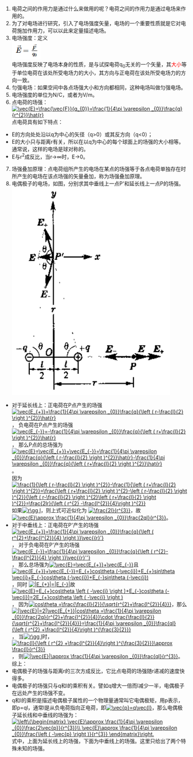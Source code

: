 1. 电荷之间的作用力是通过什么来做用的呢？电荷之间的作用力是通过电场来作用的。
2. 为了对电场进行研究，引入了电场强度矢量，电场的一个重要性质就是它对电荷施加作用力，可以以此来定量描述电场。
3. 电场强度：定义  
![电场强度](./materials/1.PNG)        
电场强度反映了电场本身的性质，是与试探电荷q<sub>0</sub>无关的一个矢量，其<font color=red>大小</font>等于单位电荷在该处所受电场力的大小，其方向与正电荷在该处所受电场力的方向一致。  
4. 匀强电场：如果空间中各点场强大小和方向都相同，这种电场叫做匀强电场。  
5. 电场强度的单位为N/C，或者为V/m。 
6. 点电荷的场强：<a href="https://www.codecogs.com/eqnedit.php?latex=\vec{E}=\frac{\vec{F}}{q_{0}}=\frac{1}{4\pi&space;\varepsilon&space;_{0}}\frac{q}{r^{2}}\hat{r}" target="_blank"><img src="https://latex.codecogs.com/gif.latex?\vec{E}=\frac{\vec{F}}{q_{0}}=\frac{1}{4\pi&space;\varepsilon&space;_{0}}\frac{q}{r^{2}}\hat{r}" title="\vec{E}=\frac{\vec{F}}{q_{0}}=\frac{1}{4\pi \varepsilon _{0}}\frac{q}{r^{2}}\hat{r}" /></a>   
点电荷具有如下特点：
- E的方向处处沿以q为中心的矢径（q>0）或其反方向（q<0）；
- E的大小只与距离r有关，所以在以q为中心的每个球面上的场强的大小相等。通常说，这样的电场是球对称的。
- E与r<sup>2</sup>成反比，当r→∞时，E→0。  
7. 场强叠加原理：点电荷组所产生的电场在某点的场强等于各点电荷单独存在时所产生的电场在该点场强的矢量叠加，称为场强叠加原理。  
8. 电偶极子的电场，如图，分别求其中垂线上一点P'和延长线上一点P的场强。  
![电偶极子](./materials/2.PNG)   
- 对于延长线上：正电荷在P点产生的场强<a href="https://www.codecogs.com/eqnedit.php?latex=\vec{E_{&plus;}}=\frac{1}{4\pi&space;\varepsilon&space;_{0}}\frac{q}{\left&space;(&space;r-\frac{l}{2}&space;\right&space;)^{2}}\hat{r}" target="_blank"><img src="https://latex.codecogs.com/gif.latex?\vec{E_{&plus;}}=\frac{1}{4\pi&space;\varepsilon&space;_{0}}\frac{q}{\left&space;(&space;r-\frac{l}{2}&space;\right&space;)^{2}}\hat{r}" title="\vec{E_{+}}=\frac{1}{4\pi \varepsilon _{0}}\frac{q}{\left ( r-\frac{l}{2} \right )^{2}}\hat{r}" /></a>，
负电荷在P点产生的场强<a href="https://www.codecogs.com/eqnedit.php?latex=\vec{E_{-}}=-\frac{1}{4\pi&space;\varepsilon&space;_{0}}\frac{q}{\left&space;(&space;r&plus;\frac{l}{2}&space;\right&space;)^{2}}\hat{r}" target="_blank"><img src="https://latex.codecogs.com/gif.latex?\vec{E_{-}}=-\frac{1}{4\pi&space;\varepsilon&space;_{0}}\frac{q}{\left&space;(&space;r&plus;\frac{l}{2}&space;\right&space;)^{2}}\hat{r}" title="\vec{E_{-}}=-\frac{1}{4\pi \varepsilon _{0}}\frac{q}{\left ( r+\frac{l}{2} \right )^{2}}\hat{r}" /></a>，
那么P点的总场强为<a href="https://www.codecogs.com/eqnedit.php?latex=\vec{E}=\vec{E_{&plus;}}&plus;\vec{E_{-}}=\frac{1}{4\pi&space;\varepsilon&space;_{0}}\frac{q}{\left&space;(&space;r-\frac{l}{2}&space;\right&space;)^{2}}\hat{r}-\frac{1}{4\pi&space;\varepsilon&space;_{0}}\frac{q}{\left&space;(&space;r&plus;\frac{l}{2}&space;\right&space;)^{2}}\hat{r}" target="_blank"><img src="https://latex.codecogs.com/gif.latex?\vec{E}=\vec{E_{&plus;}}&plus;\vec{E_{-}}=\frac{1}{4\pi&space;\varepsilon&space;_{0}}\frac{q}{\left&space;(&space;r-\frac{l}{2}&space;\right&space;)^{2}}\hat{r}-\frac{1}{4\pi&space;\varepsilon&space;_{0}}\frac{q}{\left&space;(&space;r&plus;\frac{l}{2}&space;\right&space;)^{2}}\hat{r}" title="\vec{E}=\vec{E_{+}}+\vec{E_{-}}=\frac{1}{4\pi \varepsilon _{0}}\frac{q}{\left ( r-\frac{l}{2} \right )^{2}}\hat{r}-\frac{1}{4\pi \varepsilon _{0}}\frac{q}{\left ( r+\frac{l}{2} \right )^{2}}\hat{r}" /></a>。  
因为<a href="https://www.codecogs.com/eqnedit.php?latex=\frac{1}{\left&space;(&space;r-\frac{l}{2}&space;\right&space;)^{2}}-\frac{1}{\left&space;(&space;r&plus;\frac{l}{2}&space;\right&space;)^{2}}=\frac{\left&space;(&space;r&plus;\frac{l}{2}&space;\right&space;)^{2}-\left&space;(&space;r-\frac{l}{2}&space;\right&space;)^{2}}{\left&space;(&space;r-\frac{l}{2}&space;\right&space;)^{2}\left&space;(&space;r&plus;\frac{l}{2}&space;\right&space;)^{2}}=\frac{2lr}{\left&space;(&space;r^{2}&space;-\frac{l^{2}}{4}\right&space;)^{2}}" target="_blank"><img src="https://latex.codecogs.com/gif.latex?\frac{1}{\left&space;(&space;r-\frac{l}{2}&space;\right&space;)^{2}}-\frac{1}{\left&space;(&space;r&plus;\frac{l}{2}&space;\right&space;)^{2}}=\frac{\left&space;(&space;r&plus;\frac{l}{2}&space;\right&space;)^{2}-\left&space;(&space;r-\frac{l}{2}&space;\right&space;)^{2}}{\left&space;(&space;r-\frac{l}{2}&space;\right&space;)^{2}\left&space;(&space;r&plus;\frac{l}{2}&space;\right&space;)^{2}}=\frac{2lr}{\left&space;(&space;r^{2}&space;-\frac{l^{2}}{4}\right&space;)^{2}}" title="\frac{1}{\left ( r-\frac{l}{2} \right )^{2}}-\frac{1}{\left ( r+\frac{l}{2} \right )^{2}}=\frac{\left ( r+\frac{l}{2} \right )^{2}-\left ( r-\frac{l}{2} \right )^{2}}{\left ( r-\frac{l}{2} \right )^{2}\left ( r+\frac{l}{2} \right )^{2}}=\frac{2lr}{\left ( r^{2} -\frac{l^{2}}{4}\right )^{2}}" /></a>  
如果<a href="https://www.codecogs.com/eqnedit.php?latex=r\gg&space;l" target="_blank"><img src="https://latex.codecogs.com/gif.latex?r\gg&space;l" title="r\gg l" /></a>，则上式可近似化为
<a href="https://www.codecogs.com/eqnedit.php?latex=\frac{2l}{r^{3}}" target="_blank"><img src="https://latex.codecogs.com/gif.latex?\frac{2l}{r^{3}}" title="\frac{2l}{r^{3}}" /></a>，故   
<a href="https://www.codecogs.com/eqnedit.php?latex=\vec{E}\approx&space;\frac{1}{4\pi&space;\varepsilon&space;_{0}}\frac{2ql}{r^{3}}" target="_blank"><img src="https://latex.codecogs.com/gif.latex?\vec{E}\approx&space;\frac{1}{4\pi&space;\varepsilon&space;_{0}}\frac{2ql}{r^{3}}" title="\vec{E}\approx \frac{1}{4\pi \varepsilon _{0}}\frac{2ql}{r^{3}}" /></a>。  
- 对于中垂线上：正电荷在P'产生的场强<a href="https://www.codecogs.com/eqnedit.php?latex=\vec{E_{&plus;}}=\frac{1}{4\pi&space;\varepsilon&space;_{0}}\frac{q}{\left&space;(&space;r^{2}&plus;\frac{l^{2}}{4}&space;\right&space;)}\vec{{r}'}" target="_blank"><img src="https://latex.codecogs.com/gif.latex?\vec{E_{&plus;}}=\frac{1}{4\pi&space;\varepsilon&space;_{0}}\frac{q}{\left&space;(&space;r^{2}&plus;\frac{l^{2}}{4}&space;\right&space;)}\vec{{r}'}" title="\vec{E_{+}}=\frac{1}{4\pi \varepsilon _{0}}\frac{q}{\left ( r^{2}+\frac{l^{2}}{4} \right )}\vec{{r}'}" /></a>，
对于负电荷在P'产生的场强<a href="https://www.codecogs.com/eqnedit.php?latex=\vec{E_{-}}=\frac{1}{4\pi&space;\varepsilon&space;_{0}}\frac{q}{\left&space;(&space;r^{2}-\frac{l^{2}}{4}&space;\right&space;)}\vec{{r}''}" target="_blank"><img src="https://latex.codecogs.com/gif.latex?\vec{E_{-}}=\frac{1}{4\pi&space;\varepsilon&space;_{0}}\frac{q}{\left&space;(&space;r^{2}-\frac{l^{2}}{4}&space;\right&space;)}\vec{{r}''}" title="\vec{E_{-}}=\frac{1}{4\pi \varepsilon _{0}}\frac{q}{\left ( r^{2}-\frac{l^{2}}{4} \right )}\vec{{r}''}" /></a>，
那么总场强为<a href="https://www.codecogs.com/eqnedit.php?latex=\vec{E}=\vec{E_{&plus;}}&plus;\vec{E_{-}}" target="_blank"><img src="https://latex.codecogs.com/gif.latex?\vec{E}=\vec{E_{&plus;}}&plus;\vec{E_{-}}" title="\vec{E}=\vec{E_{+}}+\vec{E_{-}}" /></a>且
<a href="https://www.codecogs.com/eqnedit.php?latex=\vec{E_{&plus;}}&plus;\vec{E_{-}}=E_{&plus;}cos\theta&space;(-\vec{i})&plus;E_{&plus;}sin\theta&space;\vec{j}&plus;E_{-}cos\theta&space;(-\vec{i})&plus;E_{-}sin\theta&space;(-\vec{j})" target="_blank"><img src="https://latex.codecogs.com/gif.latex?\vec{E_{&plus;}}&plus;\vec{E_{-}}=E_{&plus;}cos\theta&space;(-\vec{i})&plus;E_{&plus;}sin\theta&space;\vec{j}&plus;E_{-}cos\theta&space;(-\vec{i})&plus;E_{-}sin\theta&space;(-\vec{j})" title="\vec{E_{+}}+\vec{E_{-}}=E_{+}cos\theta (-\vec{i})+E_{+}sin\theta \vec{j}+E_{-}cos\theta (-\vec{i})+E_{-}sin\theta (-\vec{j})" /></a>，同时
<a href="https://www.codecogs.com/eqnedit.php?latex=|E_{&plus;}|=|E_{-}|" target="_blank"><img src="https://latex.codecogs.com/gif.latex?|E_{&plus;}|=|E_{-}|" title="|E_{+}|=|E_{-}|" /></a>故
<a href="https://www.codecogs.com/eqnedit.php?latex=\vec{E}=E_{&plus;}cos\theta&space;\left&space;(&space;-\vec{i}&space;\right&space;)&plus;E_{-}cos\theta&space;(-\vec{i})=2E_{&plus;}cos\theta&space;\left&space;(&space;-\vec{i}&space;\right&space;)" target="_blank"><img src="https://latex.codecogs.com/gif.latex?\vec{E}=E_{&plus;}cos\theta&space;\left&space;(&space;-\vec{i}&space;\right&space;)&plus;E_{-}cos\theta&space;(-\vec{i})=2E_{&plus;}cos\theta&space;\left&space;(&space;-\vec{i}&space;\right&space;)" title="\vec{E}=E_{+}cos\theta \left ( -\vec{i} \right )+E_{-}cos\theta (-\vec{i})=2E_{+}cos\theta \left ( -\vec{i} \right )" /></a>，
因为<a href="https://www.codecogs.com/eqnedit.php?latex=cos\theta&space;=\frac{\frac{l}{2}}{\sqrt{r^{2}&plus;\frac{l^{2}}{4}}}" target="_blank"><img src="https://latex.codecogs.com/gif.latex?cos\theta&space;=\frac{\frac{l}{2}}{\sqrt{r^{2}&plus;\frac{l^{2}}{4}}}" title="cos\theta =\frac{\frac{l}{2}}{\sqrt{r^{2}+\frac{l^{2}}{4}}}" /></a>，那么
<a href="https://www.codecogs.com/eqnedit.php?latex=|\vec{E}|=2|\vec{E_{&plus;}}|cos\theta&space;=\frac{1}{4\pi&space;\varepsilon&space;_{0}}\frac{2q}{r^{2}&plus;\frac{l^{2}}{4}}\cdot&space;\frac{\frac{l}{2}}{\sqrt{r^{2}&plus;\frac{l^{2}}{4}}}=\frac{1}{4\pi&space;\varepsilon&space;_{0}}\frac{ql}{\left&space;(&space;r^{2}&space;&plus;\frac{l^{2}}{4}\right&space;)^{\frac{3}{2}}}" target="_blank"><img src="https://latex.codecogs.com/gif.latex?|\vec{E}|=2|\vec{E_{&plus;}}|cos\theta&space;=\frac{1}{4\pi&space;\varepsilon&space;_{0}}\frac{2q}{r^{2}&plus;\frac{l^{2}}{4}}\cdot&space;\frac{\frac{l}{2}}{\sqrt{r^{2}&plus;\frac{l^{2}}{4}}}=\frac{1}{4\pi&space;\varepsilon&space;_{0}}\frac{ql}{\left&space;(&space;r^{2}&space;&plus;\frac{l^{2}}{4}\right&space;)^{\frac{3}{2}}}" title="|\vec{E}|=2|\vec{E_{+}}|cos\theta =\frac{1}{4\pi \varepsilon _{0}}\frac{2q}{r^{2}+\frac{l^{2}}{4}}\cdot \frac{\frac{l}{2}}{\sqrt{r^{2}+\frac{l^{2}}{4}}}=\frac{1}{4\pi \varepsilon _{0}}\frac{ql}{\left ( r^{2} +\frac{l^{2}}{4}\right )^{\frac{3}{2}}}" /></a>，
当<a href="https://www.codecogs.com/eqnedit.php?latex=r\gg&space;l" target="_blank"><img src="https://latex.codecogs.com/gif.latex?r\gg&space;l" title="r\gg l" /></a>时，
<a href="https://www.codecogs.com/eqnedit.php?latex=\frac{l}{\left&space;(&space;r^{2}&space;&plus;\frac{l^{2}}{4}\right&space;)^{\frac{3}{2}}}\approx&space;\frac{l}{r^{3}}" target="_blank"><img src="https://latex.codecogs.com/gif.latex?\frac{l}{\left&space;(&space;r^{2}&space;&plus;\frac{l^{2}}{4}\right&space;)^{\frac{3}{2}}}\approx&space;\frac{l}{r^{3}}" title="\frac{l}{\left ( r^{2} +\frac{l^{2}}{4}\right )^{\frac{3}{2}}}\approx \frac{l}{r^{3}}" /></a>，
则<a href="https://www.codecogs.com/eqnedit.php?latex=|\vec{E}|\approx&space;\frac{1}{4\pi&space;\varepsilon&space;_{0}}\frac{ql}{r^{3}}" target="_blank"><img src="https://latex.codecogs.com/gif.latex?|\vec{E}|\approx&space;\frac{1}{4\pi&space;\varepsilon&space;_{0}}\frac{ql}{r^{3}}" title="|\vec{E}|\approx \frac{1}{4\pi \varepsilon _{0}}\frac{ql}{r^{3}}" /></a>。  
综上：  
- 电偶极子的场强与距离r的三次方成反比，它比点电荷的场强随r递减的速度快得多。
- 电偶极子的场强只与q和l的乘积有关。譬如q增大一倍而l减少一半，电偶极子在远处产生的场强不变。
- q和l的乘积是描述电偶极子属性的一个物理量通常叫它电偶极矩，用p表示，即p=ql，通常l是从负电荷指向正电荷，即<a href="https://www.codecogs.com/eqnedit.php?latex=\vec{p}=q\vec{l}" target="_blank"><img src="https://latex.codecogs.com/gif.latex?\vec{p}=q\vec{l}" title="\vec{p}=q\vec{l}" /></a>，那么电偶极子延长线和中垂线的场强为：
<a href="https://www.codecogs.com/eqnedit.php?latex=\left\{\begin{matrix}&space;\vec{E}\approx&space;\frac{1}{4\pi&space;\varepsilon&space;_{0}}\frac{2\vec{p}}{r^{3}}\\&space;\vec{E}\approx&space;\frac{1}{4\pi&space;\varepsilon&space;_{0}}\frac{\left&space;(&space;-\vec{p}&space;\right&space;)}{r^{3}}&space;\end{matrix}\right." target="_blank"><img src="https://latex.codecogs.com/gif.latex?\left\{\begin{matrix}&space;\vec{E}\approx&space;\frac{1}{4\pi&space;\varepsilon&space;_{0}}\frac{2\vec{p}}{r^{3}}\\&space;\vec{E}\approx&space;\frac{1}{4\pi&space;\varepsilon&space;_{0}}\frac{\left&space;(&space;-\vec{p}&space;\right&space;)}{r^{3}}&space;\end{matrix}\right." title="\left\{\begin{matrix} \vec{E}\approx \frac{1}{4\pi \varepsilon _{0}}\frac{2\vec{p}}{r^{3}}\\ \vec{E}\approx \frac{1}{4\pi \varepsilon _{0}}\frac{\left ( -\vec{p} \right )}{r^{3}} \end{matrix}\right." /></a>  
式中，上面为延长线上的场强，下面为中垂线上的场强。这里只给出了两个特殊未知的场强。


